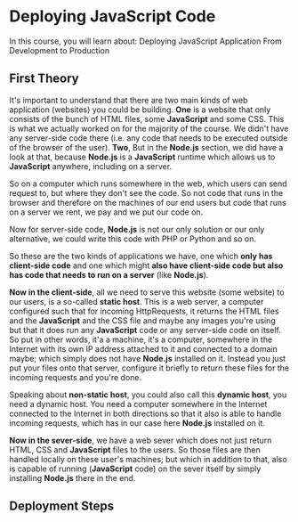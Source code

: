 # Deploying JavaScript Code

In this course, you will learn about: Deploying JavaScript Application From Development to Production

## First Theory

It's important to understand that there are two main kinds of web application (websites) you could be building. **One** is a website that only consists of the bunch of HTML files, some **JavaScript** and some CSS. This is what we actually worked on for the majority of the course. We didn't have any server-side code there (i.e. any code that needs to be executed outside of the browser of the user). **Two**, But in the **Node.js** section, we did have a look at that, because **Node.js** is a **JavaScript** runtime which allows us to **JavaScript** anywhere, including on a server.

So on a computer which runs somewhere in the web, which users can send request to, but where they don't see the code. So not code that runs in the browser and therefore on the machines of our end users but code that runs on a server we rent, we pay and we put our code on.

Now for server-side code, **Node.js** is not our only solution or our only alternative, we could write this code with PHP or Python and so on.

So these are the two kinds of applications we have, one which **only has client-side code** and one which might **also have client-side code but also has code that needs to run on a server** (like **Node.js**).

**Now in the client-side**, all we need to serve this website (some website) to our users, is a so-called **static host**. This is a web server, a computer configured such that for incoming HttpRequests, it returns the HTML files and the **JavaScript** and the CSS file and maybe any images you're using but that it does run any **JavaScript** code or any server-side code on itself. So put in other words, it'a a machine, it's a computer, somewhere in the Internet with its own IP address attached to it and connected to a domain maybe; which simply does not have **Node.js** installed on it. Instead you just put your files onto that server, configure it briefly to return these files for the incoming requests and you're done.

Speaking about **non-static host**, you could also call this **dynamic host**, you need a dynamic host. You need a computer somewhere in the Internet connected to the Internet in both directions so that it also is able to handle incoming requests, which has in our case here **Node.js** installed on it.

**Now in the sever-side**, we have a web sever which does not just return HTML, CSS and **JavaScript** files to the users. So those files are then handled locally on these user's machines; but which in addition to that, also is capable of running (**JavaScript** code) on the sever itself by simply installing **Node.js** there in the end.

## Deployment Steps
